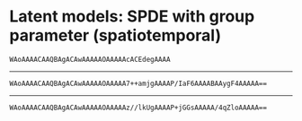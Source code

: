 # Latent models: SPDE with group parameter (spatiotemporal)

    WAoAAAACAAQBAgACAwAAAAAOAAAAAcACEdegAAAA

---

    WAoAAAACAAQBAgACAwAAAAAOAAAAA7++amjgAAAAP/IaF6AAAABAAygF4AAAAA==

---

    WAoAAAACAAQBAgACAwAAAAAOAAAAAz//lkUgAAAAP+jGGsAAAAA/4qZloAAAAA==

